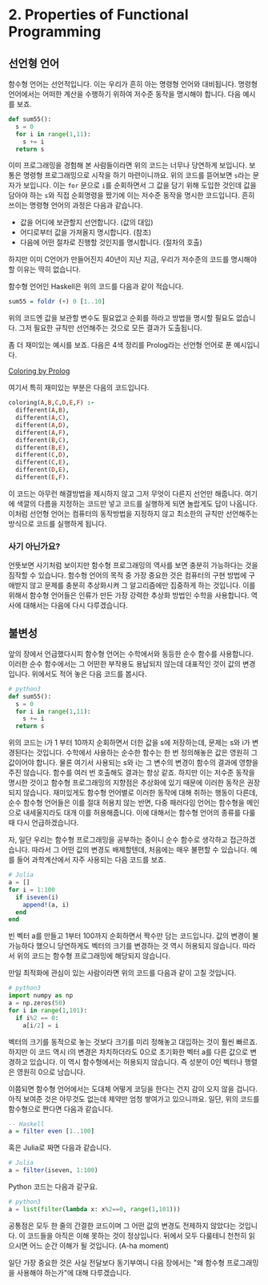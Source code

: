# 2. Properties of Functional Programming

## 선언형 언어

함수형 언어는 선언적입니다. 이는 우리가 흔히 아는 명령형 언어와 대비됩니다.
명령형 언어에서는 어떠한 계산을 수행하기 위하여 저수준 동작을 명시해야 합니다. 다음 예시를 보죠.

```python
def sum55():
  s = 0
  for i in range(1,11):
    s += i
  return s
```

이미 프로그래밍을 경험해 본 사람들이라면 위의 코드는 너무나 당연하게 보입니다.
보통은 명령형 프로그래밍으로 시작을 하기 마련이니까요. 위의 코드를 뜯어보면 `s`라는 문자가 보입니다.
이는 `for` 문으로 `i`를 순회하면서 그 값을 담기 위해 도입한 것인데 값을 담아야 하는 `s`와
직접 순회명령을 짰기에 이는 저수준 동작을 명시한 코드입니다. 흔히 쓰이는 명령형 언어의 과정은 다음과 같습니다.

* 값을 어디에 보관할지 선언합니다. (값의 대입)
* 어디로부터 값을 가져올지 명시합니다. (참조)
* 다음에 어떤 절차로 진행할 것인지를 명시합니다. (절차의 호출)

하지만 이미 C언어가 만들어진지 40년이 지난 지금, 우리가 저수준의 코드를 명시해야할 이유는 딱히 없습니다.

함수형 언어인 Haskell은 위의 코드를 다음과 같이 적습니다.

```haskell
sum55 = foldr (+) 0 [1..10]
```

위의 코드엔 값을 보관할 변수도 필요없고 순회를 하라고 방법을 명시할 필요도 없습니다.
그저 필요한 규칙만 선언해주는 것으로 모든 결과가 도출됩니다.

좀 더 재미있는 예시를 보죠. 다음은 4색 정리를 Prolog라는 선언형 언어로 푼 예시입니다.

[Coloring by Prolog](http://cs603.cs.ua.edu/lectures/chapter10b-prolog.pdf)

여기서 특히 재미있는 부분은 다음의 코드입니다.

```prolog
coloring(A,B,C,D,E,F) :-
  different(A,B),
  different(A,C),
  different(A,D),
  different(A,F),
  different(B,C),
  different(B,E),
  different(C,D),
  different(C,E),
  different(D,E),
  different(E,F).
```

이 코드는 아무런 해결방법을 제시하지 않고 그저 무엇이 다른지 선언만 해줍니다.
여기에 색깔의 다름을 지정하는 코드만 넣고 코드를 실행하게 되면 놀랍게도 답이 나옵니다.
이처럼 선언형 언어는 컴퓨터의 동작방법을 지정하지 않고 최소한의 규칙만 선언해주는 방식으로 코드를 실행하게 됩니다.

### 사기 아닌가요?

언뜻보면 사기처럼 보이지만 함수형 프로그래밍의 역사를 보면 충분히 가능하다는 것을 짐작할 수 있습니다.
함수형 언어의 목적 중 가장 중요한 것은 컴퓨터의 구현 방법에 구애받지 않고 문제를 충분히 추상화시켜
그 알고리즘에만 집중하게 하는 것입니다. 이를 위해서 함수형 언어들은 인류가 만든 가장 강력한 추상화 방법인 수학을 사용합니다.
역사에 대해서는 다음에 다시 다루겠습니다.

## 불변성

앞의 장에서 언급했다시피 함수형 언어는 수학에서와 동등한 순수 함수를 사용합니다.
이러한 순수 함수에서는 그 어떤한 부작용도 용납되지 않는데 대표적인 것이 값의 변경입니다.
위에서도 적어 놓은 다음 코드를 봅시다.

```python
# python3
def sum55():
  s = 0
  for i in range(1,11):
    s += i
  return s
```

위의 코드는 i가 1 부터 10까지 순회하면서 더한 값을 s에 저장하는데, 문제는 s와 i가 변경된다는 것입니다.
수학에서 사용하는 순수한 함수는 한 번 정의해놓은 값은 영원히 그 값이어야 합니다.
물론 여기서 사용되는 s와 i는 그 변수의 변경이 함수의 결과에 영향을 주진 않습니다.
함수를 여러 번 호출해도 결과는 항상 같죠. 하지만 이는 저수준 동작을 명시한 것이고 함수형 프로그래밍의
지향점은 추상화에 있기 때문에 이러한 동작은 권장되지 않습니다.
재미있게도 함수형 언어별로 이러한 동작에 대해 취하는 행동이 다른데,
순수 함수형 언어들은 이를 절대 허용치 않는 반면, 다중 패러다임 언어는 함수형을 메인으로 내세울지라도
대개 이를 허용해줍니다. 이에 대해서는 함수형 언어의 종류를 다룰 때 다시 언급하겠습니다.

자, 일단 우리는 함수형 프로그래밍을 공부하는 중이니 순수 함수로 생각하고 접근하겠습니다.
따라서 그 어떤 값의 변경도 배제할텐데, 처음에는 매우 불편할 수 있습니다.
예를 들어 과학계산에서 자주 사용되는 다음 코드를 보죠.

```julia
# Julia
a = []
for i = 1:100
  if iseven(i)
    append!(a, i)
  end
end
```

빈 벡터 a를 만들고 1부터 100까지 순회하면서 짝수만 담는 코드입니다. 값의 변경이 불가능하다 했으니
당연하게도 벡터의 크기를 변경하는 것 역시 허용되지 않습니다. 따라서 위의 코드는 함수형 프로그래밍에 해당되지 않습니다.

만일 최적화에 관심이 있는 사람이라면 위의 코드를 다음과 같이 고칠 것입니다.

```python
# python3
import numpy as np
a = np.zeros(50)
for i in range(1,101):
  if i%2 == 0:
    a[i/2] = i
```

벡터의 크기를 동적으로 놓는 것보다 크기를 미리 정해놓고 대입하는 것이 훨씬 빠르죠.
하지만 이 코드 역시 i의 변경은 차치하더라도 0으로 초기화한 벡터 a를 다른 값으로 변경하고 있습니다.
이 역시 함수형에서는 허용되지 않습니다. 즉 성분이 0인 벡터나 행렬은 영원히 0으로 남습니다.

이쯤되면 함수형 언어에서는 도대체 어떻게 코딩을 한다는 건지 감이 오지 않을 겁니다.
아직 보여준 것은 아무것도 없는데 제약만 엄청 쌓여가고 있으니까요.
일단, 위의 코드를 함수형으로 짠다면 다음과 같습니다.

```haskell
-- Haskell
a = filter even [1..100]
```

혹은 Julia로 짜면 다음과 같습니다.

```julia
# Julia
a = filter(iseven, 1:100)
```

Python 코드는 다음과 같구요.

```python
# python3
a = list(filter(lambda x: x%2==0, range(1,101)))
```

공통점은 모두 한 줄의 간결한 코드이며 그 어떤 값의 변경도 전제하지 않았다는 것입니다.
이 코드들을 아직은 이해 못하는 것이 정상입니다. 뒤에서 모두 다룰테니 천천히 읽으시면 어느 순간 이해가 될 것입니다. (A-ha moment)
  
일단 가장 중요한 것은 사실 전달보다 동기부여니 다음 장에서는 "왜 함수형 프로그래밍을 사용해야 하는가"에 대해 다루겠습니다.
